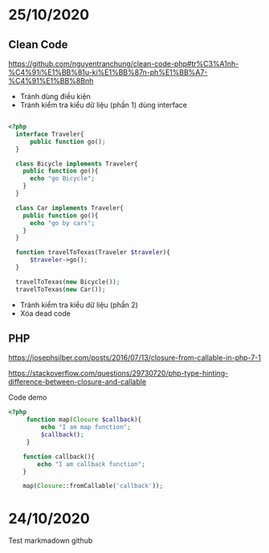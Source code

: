 # 25/10/2020
## Clean Code
https://github.com/nguyentranchung/clean-code-php#tr%C3%A1nh-%C4%91i%E1%BB%81u-ki%E1%BB%87n-ph%E1%BB%A7-%C4%91%E1%BB%8Bnh
- Tránh dùng điều kiện
- Tránh kiểm tra kiểu dữ liệu (phần 1) dùng interface
```php

<?php 
  interface Traveler{
      public function go();
  }

  class Bicycle implements Traveler{
    public function go(){
      echo "go Bicycle";
    }
  }

  class Car implements Traveler{
    public function go(){
      echo "go by cars";
    }
  }

  function travelToTexas(Traveler $traveler){
      $traveler->go();
  }

  travelToTexas(new Bicycle());
  travelToTexas(new Car());
```
      
- Tránh kiểm tra kiểu dữ liệu (phần 2)
- Xóa dead code

## PHP
https://josephsilber.com/posts/2016/07/13/closure-from-callable-in-php-7-1

https://stackoverflow.com/questions/29730720/php-type-hinting-difference-between-closure-and-callable

Code demo
```php
<?php 
	 function map(Closure $callback){
		 echo "I am map function";
		 $callback();
	 }

	function callback(){
		echo "I am callback function";
	}

	map(Closure::fromCallable('callback'));
```

# 24/10/2020
Test markmadown github


